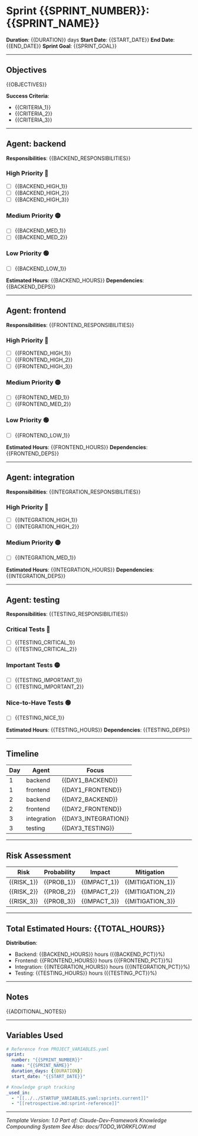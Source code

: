 # Sprint {{SPRINT_NUMBER}}: {{SPRINT_NAME}}

**Duration**: {{DURATION}} days
**Start Date**: {{START_DATE}}
**End Date**: {{END_DATE}}
**Sprint Goal**: {{SPRINT_GOAL}}

---

## Objectives

{{OBJECTIVES}}

**Success Criteria**:
- {{CRITERIA_1}}
- {{CRITERIA_2}}
- {{CRITERIA_3}}

---

## Agent: backend

**Responsibilities**: {{BACKEND_RESPONSIBILITIES}}

### High Priority 🔴
- [ ] {{BACKEND_HIGH_1}}
- [ ] {{BACKEND_HIGH_2}}
- [ ] {{BACKEND_HIGH_3}}

### Medium Priority 🟡
- [ ] {{BACKEND_MED_1}}
- [ ] {{BACKEND_MED_2}}

### Low Priority 🟢
- [ ] {{BACKEND_LOW_1}}

**Estimated Hours**: {{BACKEND_HOURS}}
**Dependencies**: {{BACKEND_DEPS}}

---

## Agent: frontend

**Responsibilities**: {{FRONTEND_RESPONSIBILITIES}}

### High Priority 🔴
- [ ] {{FRONTEND_HIGH_1}}
- [ ] {{FRONTEND_HIGH_2}}
- [ ] {{FRONTEND_HIGH_3}}

### Medium Priority 🟡
- [ ] {{FRONTEND_MED_1}}
- [ ] {{FRONTEND_MED_2}}

### Low Priority 🟢
- [ ] {{FRONTEND_LOW_1}}

**Estimated Hours**: {{FRONTEND_HOURS}}
**Dependencies**: {{FRONTEND_DEPS}}

---

## Agent: integration

**Responsibilities**: {{INTEGRATION_RESPONSIBILITIES}}

### High Priority 🔴
- [ ] {{INTEGRATION_HIGH_1}}
- [ ] {{INTEGRATION_HIGH_2}}

### Medium Priority 🟡
- [ ] {{INTEGRATION_MED_1}}

**Estimated Hours**: {{INTEGRATION_HOURS}}
**Dependencies**: {{INTEGRATION_DEPS}}

---

## Agent: testing

**Responsibilities**: {{TESTING_RESPONSIBILITIES}}

### Critical Tests 🔴
- [ ] {{TESTING_CRITICAL_1}}
- [ ] {{TESTING_CRITICAL_2}}

### Important Tests 🟡
- [ ] {{TESTING_IMPORTANT_1}}
- [ ] {{TESTING_IMPORTANT_2}}

### Nice-to-Have Tests 🟢
- [ ] {{TESTING_NICE_1}}

**Estimated Hours**: {{TESTING_HOURS}}
**Dependencies**: {{TESTING_DEPS}}

---

## Timeline

| Day | Agent | Focus |
|-----|-------|-------|
| 1 | backend | {{DAY1_BACKEND}} |
| 1 | frontend | {{DAY1_FRONTEND}} |
| 2 | backend | {{DAY2_BACKEND}} |
| 2 | frontend | {{DAY2_FRONTEND}} |
| 3 | integration | {{DAY3_INTEGRATION}} |
| 3 | testing | {{DAY3_TESTING}} |

---

## Risk Assessment

| Risk | Probability | Impact | Mitigation |
|------|-------------|--------|------------|
| {{RISK_1}} | {{PROB_1}} | {{IMPACT_1}} | {{MITIGATION_1}} |
| {{RISK_2}} | {{PROB_2}} | {{IMPACT_2}} | {{MITIGATION_2}} |
| {{RISK_3}} | {{PROB_3}} | {{IMPACT_3}} | {{MITIGATION_3}} |

---

## Total Estimated Hours: {{TOTAL_HOURS}}

**Distribution**:
- Backend: {{BACKEND_HOURS}} hours ({{BACKEND_PCT}}%)
- Frontend: {{FRONTEND_HOURS}} hours ({{FRONTEND_PCT}}%)
- Integration: {{INTEGRATION_HOURS}} hours ({{INTEGRATION_PCT}}%)
- Testing: {{TESTING_HOURS}} hours ({{TESTING_PCT}}%)

---

## Notes

{{ADDITIONAL_NOTES}}

---

## Variables Used

```yaml
# Reference from PROJECT_VARIABLES.yaml
sprint:
  number: "{{SPRINT_NUMBER}}"
  name: "{{SPRINT_NAME}}"
  duration_days: {{DURATION}}
  start_date: "{{START_DATE}}"

# Knowledge graph tracking
_used_in:
  - "[[../../STARTUP_VARIABLES.yaml:sprints.current]]"
  - "[[retrospective.md:sprint-reference]]"
```

---

*Template Version: 1.0*
*Part of: Claude-Dev-Framework Knowledge Compounding System*
*See Also: docs/TODO_WORKFLOW.md*
